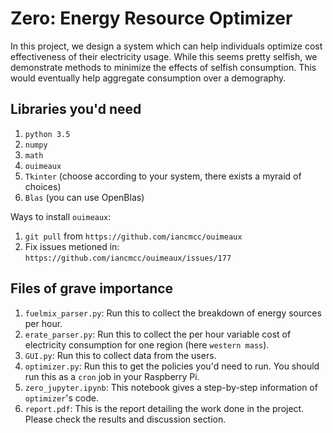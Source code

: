# Zero: Energy Resource Optimizer

In this project, we design a system which can help individuals optimize cost effectiveness of their electricity usage. While this seems pretty selfish, we demonstrate methods to minimize the effects of selfish consumption. This would eventually help aggregate consumption over a demography.

## Libraries you'd need
1. `python 3.5`
2. `numpy`
3. `math`
4. `ouimeaux`
5. `Tkinter` (choose according to your system, there exists a myraid of choices)
6. `Blas` (you can use OpenBlas)

Ways to install `ouimeaux`:
1. `git pull` from `https://github.com/iancmcc/ouimeaux`
2. Fix issues metioned in: `https://github.com/iancmcc/ouimeaux/issues/177`


## Files of grave importance
1. `fuelmix_parser.py`: Run this to collect the breakdown of energy sources per hour.
2. `erate_parser.py`: Run this to collect the per hour variable cost of electricity consumption for one region (here `western mass`).
3. `GUI.py`: Run this to collect data from the users.
4. `optimizer.py`: Run this to get the policies you'd need to run. You should run this as a `cron` job in your Raspberry Pi. 
5. `zero_jupyter.ipynb`: This notebook gives a step-by-step information of `optimizer`'s code.
6. `report.pdf`: This is the report detailing the work done in the project. Please check the results and discussion section.
